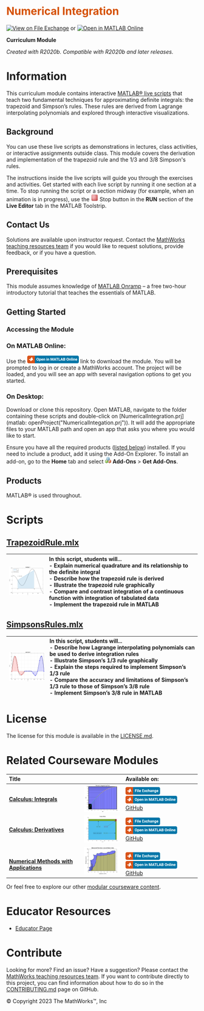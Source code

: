 
<a name="T_DEF03274"></a>
# <span style="color:rgb(213,80,0)">Numerical Integration</span>
<a name="H_053613DF"></a>

[![View on File Exchange](https://www.mathworks.com/matlabcentral/images/matlab-file-exchange.svg)](https://www.mathworks.com/matlabcentral/fileexchange/94963-numerical-integration) or [![Open in MATLAB Online](https://www.mathworks.com/images/responsive/global/open-in-matlab-online.svg)](https://matlab.mathworks.com/open/github/v1?repo=MathWorks-Teaching-Resources/Numerical-Integration&project=NumericalIntegration.prj)

**Curriculum Module**

_Created with R2020b. Compatible with R2020b and later releases._

# Information

This curriculum module contains interactive [MATLAB® live scripts](https://www.mathworks.com/products/matlab/live-editor.html) that teach two fundamental techniques for approximating definite integrals: the trapezoid and Simpson’s rules. These rules are derived from Lagrange interpolating polynomials and explored through interactive visualizations.

<a name="H_F00D98E4"></a>
## Background

You can use these live scripts as demonstrations in lectures, class activities, or interactive assignments outside class. This module covers the derivation and implementation of the trapezoid rule and the 1/3 and 3/8 Simpson's rules. 


The instructions inside the live scripts will guide you through the exercises and activities. Get started with each live script by running it one section at a time. To stop running the script or a section midway (for example, when an animation is in progress), use the <img src="Images/EndIcon.png" width="19" alt="EndIcon.png"> Stop button in the **RUN** section of the **Live Editor** tab in the MATLAB Toolstrip.

## Contact Us

Solutions are available upon instructor request. Contact the [MathWorks teaching resources team](mailto:onlineteaching@mathworks.com) if you would like to request solutions, provide feedback, or if you have a question.

<a name="H_30BC7141"></a>
## Prerequisites

This module assumes knowledge of [MATLAB Onramp](https://matlabacademy.mathworks.com/details/matlab-onramp/gettingstarted) – a free two-hour introductory tutorial that teaches the essentials of MATLAB.

<a name="H_330E72C3"></a>
## Getting Started
### Accessing the Module
### **On MATLAB Online:**

Use the [<img src="Images/OpenInMO.png" width="136" alt="OpenInMO.png">](https://matlab.mathworks.com/open/github/v1?repo=MathWorks-Teaching-Resources/Numerical-Integration&project=NumericalIntegration.prj) link to download the module. You will be prompted to log in or create a MathWorks account. The project will be loaded, and you will see an app with several navigation options to get you started.

### **On Desktop:**

Download or clone this repository. Open MATLAB, navigate to the folder containing these scripts and double-click on [NumericalIntegration.prj](matlab: openProject("NumericalIntegation.prj")). It will add the appropriate files to your MATLAB path and open an app that asks you where you would like to start. 


Ensure you have all the required products ([listed below](#H_E850B4FF)) installed. If you need to include a product, add it using the Add-On Explorer. To install an add-on, go to the **Home** tab and select  <img src="Images/AddOnsIcon.png" width="16" alt="AddOnsIcon.png"> **Add-Ons** > **Get Add-Ons**. 

<a name="H_E850B4FF"></a>
## Products

MATLAB® is used throughout.

<a name="H_D1A2E3C6"></a>
# Scripts
<a name="H_92B379B9"></a>
## [**TrapezoidRule.mlx**](https://matlab.mathworks.com/open/github/v1?repo=MathWorks-Teaching-Resources/Numerical-Integration&project=NumericalIntegration.prj&file=TrapezoidRule.mlx)
| <img src="Images/TrapImage.png" width="171" alt="TrapImage.png"> | **In this script, students will...** <br>-  Explain numerical quadrature and its relationship to the definite integral <br>-  Describe how the trapezoid rule is derived <br>-  Illustrate the trapezoid rule graphically <br>-  Compare and contrast integration of a continuous function with integration of tabulated data <br>-  Implement the trapezoid rule in MATLAB  |
| :-- | :-- |

<a name="H_7BC300E3"></a>
## [**SimpsonsRules.mlx**](https://matlab.mathworks.com/open/github/v1?repo=MathWorks-Teaching-Resources/Numerical-Integration&project=NumericalIntegration.prj&file=SimpsonsRules.mlx)
| <img src="Images/SimpRuleIm.png" width="171" alt="SimpRuleIm.png"> | **In this script, students will...** <br>-  Describe how Lagrange interpolating polynomials can be used to derive integration rules <br>-  Illustrate Simpson’s 1/3 rule graphically <br>-  Explain the steps required to implement Simpson’s 1/3 rule <br>-  Compare the accuracy and limitations of Simpson’s 1/3 rule to those of Simpson’s 3/8 rule <br>-  Implement Simpson’s 3/8 rule in MATLAB  |
| :-- | :-- |

<a name="H_A532299F"></a>
# License

The license for this module is available in the [LICENSE.md](https://github.com/MathWorks-Teaching-Resources/REPO_NAME/blob/release/LICENSE.md).

# Related Courseware Modules
| **Title** |  | **Available on:**  |
| :-- | :-- | :-- |
| [**Calculus: Integrals**](https://www.mathworks.com/matlabcentral/fileexchange/105740-calculus-integrals) | <img src="Images/image_5.png" width="171" alt="image_5.png"> | [<img src="Images/OpenInFX.png" width="91" alt="OpenInFX.png">](https://www.mathworks.com/matlabcentral/fileexchange/105740-calculus-integrals)[<img src="Images/OpenInMO.png" width="136" alt="OpenInMO.png">](https://matlab.mathworks.com/open/github/v1?repo=MathWorks-Teaching-Resources/Calculus-Integrals&project=Integrals.prj) [GitHub](https://github.com/MathWorks-Teaching-Resources/Calculus-Integrals)   |
| [**Calculus: Derivatives**](https://www.mathworks.com/matlabcentral/fileexchange/99249-calculus-derivatives) | <img src="Images/image_8.png" width="171" alt="image_8.png"> | [<img src="Images/OpenInFX.png" width="91" alt="OpenInFX.png">](https://www.mathworks.com/matlabcentral/fileexchange/99249-calculus-derivatives)[<img src="Images/OpenInMO.png" width="136" alt="OpenInMO.png">](https://matlab.mathworks.com/open/github/v1?repo=MathWorks-Teaching-Resources/Calculus-Derivatives&project=Derivatives.prj) [GitHub](https://github.com/MathWorks-Teaching-Resources/Calculus-Derivatives)   |
| <br>[**Numerical Methods with Applications**](https://www.mathworks.com/matlabcentral/fileexchange/111490-numerical-methods-with-applications) | <img src="Images/image_11.png" width="171" alt="image_11.png"> | <br>[<img src="Images/OpenInFX.png" width="91" alt="OpenInFX.png">](https://www.mathworks.com/matlabcentral/fileexchange/111490-numerical-methods-with-applications)<br>[<img src="Images/OpenInMO.png" width="136" alt="OpenInMO.png">](https://matlab.mathworks.com/open/github/v1?repo=MathWorks-Teaching-Resources/Numerical-Methods-with-Applications&project=NumericalMethods.prj)  <br>[GitHub](https://github.com/MathWorks-Teaching-Resources/Numerical-Methods-with-Applications)   |


Or feel free to explore our other [modular courseware content](https://www.mathworks.com/matlabcentral/fileexchange/?q=tag%3A%22courseware+module%22&sort=downloads_desc_30d).

# Educator Resources
-  [Educator Page](https://www.mathworks.com/academia/educators.html) 
<a name="H_C7A803CC"></a>
# Contribute 

Looking for more? Find an issue? Have a suggestion? Please contact the [MathWorks teaching resources team](mailto:%20onlineteaching@mathworks.com). If you want to contribute directly to this project, you can find information about how to do so in the [CONTRIBUTING.md](https://github.com/MathWorks-Teaching-Resources/Vector-Arithmetic/blob/main/CONTRIBUTING.md) page on GitHub.


© Copyright 2023 The MathWorks™, Inc



